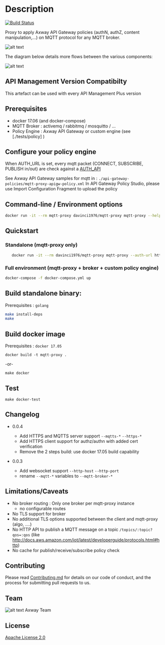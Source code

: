 # Description

[![Build Status](https://travis-ci.org/jdavanne/docker-sni-proxy.svg?branch=master)](https://travis-ci.org/jdavanne/docker-sni-proxy)

Proxy to apply Axway API Gateway policies (authN, authZ, content manipulation,...) on MQTT protocol for any MQTT broker.


![alt text][Image1]

[Image1]: https://github.com/Axway-API-Management-Plus/mqtt-proxy/blob/master/readme/mqtt-proxy01.png "Image1"


The diagram below details more flows between the various components:

![alt text][Image2]

[Image2]: https://github.com/Axway-API-Management-Plus/mqtt-proxy/blob/master/readme/mqtt-proxy02.png "Image2"



## API Management Version Compatibilty
This artefact can be used with every API Management Plus version

## Prerequisites
- docker 17.06 (and docker-compose)
- MQTT Broker   : activemq / rabbitmq / mosquitto / ...
- Policy Engine : Axway API Gateway or custom engine (see [./tests/policy] )

## Configure your policy engine
When AUTH_URL is set, every mqtt packet (CONNECT, SUBSCRIBE, PUBLISH in/out) are check against a [AUTH_API](./AUTH_API.md)

See Axway API Gateway samples for mqtt in : `./api-gateway-policies/mqtt-proxy-apigw-policy.xml`
In API Gateway Policy Studio, please use Import Configuration Fragment to upload the policy

## Command-line / Environment options
```sh
docker run -it --rm mqtt-proxy davinci1976/mqtt-proxy mqtt-proxy --help
```

## Quickstart
### Standalone (mqtt-proxy only)
```sh
   docker run -it --rm davinci1976/mqtt-proxy mqtt-proxy --auth-url http://apigtw:8065/mqtt --mqtt-broker-host my-mqtt-broker
```

### Full environment (mqtt-proxy + broker + custom policy engine)
```sh
docker-compose -f docker-compose.yml up
```

## Build standalone binary:
Prerequisites : `golang`
```sh
make install-deps
make
```

## Build docker image
Prerequisites : `docker 17.05`

```
docker build -t mqtt-proxy .
```
-or-
```
make docker
```

## Test
```
make docker-test
```

## Changelog
- 0.0.4
  - Add HTTPS and MQTTS server support `--mqtts-*` `--https-*`
  - Add HTTPS client support for authz/authn with added cert verification  
  - Remove the 2 steps build: use docker 17.05 build capability

- 0.0.3
  - Add websocket support `--http-host` `--http-port`
  - rename `--mqtt-*` variables to `--mqtt-broker-*`


## Limitations/Caveats
- No broker routing : Only one broker per mqtt-proxy instance
  - no configurable routes
- No TLS support for broker
- No additional TLS options supported between the client and mqtt-proxy (algo, ....)
- No HTTP API to publish a MQTT message on a topic `/topics/:topic?qos=:qos`
   (like http://docs.aws.amazon.com/iot/latest/developerguide/protocols.html#http)
- No cache for publish/receive/subscribe policy check

## Contributing

Please read [Contributing.md](https://github.com/Axway-API-Management-Plus/Common/blob/master/Contributing.md) for details on our code of conduct, and the process for submitting pull requests to us.

## Team

![alt text][Axwaylogo] Axway Team

[Axwaylogo]: https://github.com/Axway-API-Management/Common/blob/master/img/AxwayLogoSmall.png  "Axway logo"


## License
[Apache License 2.0](/LICENSE)
